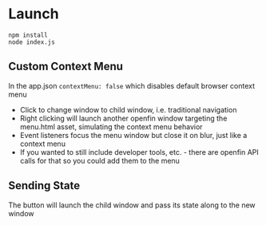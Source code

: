 # Launch

```
npm install
node index.js
```

## Custom Context Menu

In the app.json `contextMenu: false` which disables default browser context menu

* Click to change window to child window, i.e. traditional navigation
* Right clicking will launch another openfin window targeting the menu.html asset, simulating the context menu behavior
* Event listeners focus the menu window but close it on blur, just like a context menu
* If you wanted to still include developer tools, etc. - there are openfin API calls for that so you could add them to the menu

## Sending State

The button will launch the child window and pass its state along to the new window
